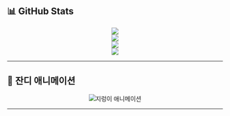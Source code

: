 
## 📊 GitHub Stats

<p align="center">
  <img src="https://github-readme-stats.vercel.app/api?username=daev681&show_icons=true&theme=radical" />
  <br>
  <img src="https://github-readme-stats.vercel.app/api?username=integrated-platform&show_icons=true&theme=radical" />
   <br>
   <img src="https://github-readme-stats.vercel.app/api?username=covengers-douzone&show_icons=true&theme=radical" />
  <br>
   <img src="https://github-readme-stats.vercel.app/api?username=unity3D-flight-openworld&show_icons=true&theme=radical" />
</p>

---

## 🌱 잔디 애니메이션

<p align="center">
  <img src="https://raw.githubusercontent.com/daev681/daev681/output/github-contribution-grid-snake.svg" alt="지렁이 애니메이션" />
</p>

---


